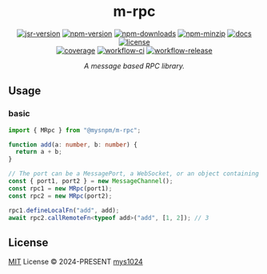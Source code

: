 <div align="center">

# m-rpc

[![jsr-version](https://img.shields.io/jsr/v/%40mys/m-rpc?style=flat-square&color=%23f7df1e)](https://jsr.io/@mys/m-rpc)
[![npm-version](https://img.shields.io/npm/v/%40mysnpm%2Fm-rpc?style=flat-square&color=%23cb3837)](https://www.npmjs.com/package/@mysnpm/m-rpc)
[![npm-downloads](https://img.shields.io/npm/dy/%40mysnpm%2Fm-rpc?&style=flat-square)](https://www.npmjs.com/package/@mysnpm/m-rpc)
[![npm-minzip](https://img.shields.io/bundlephobia/minzip/%40mysnpm%2Fm-rpc?style=flat-square&label=minzip)](https://bundlephobia.com/package/@mysnpm/m-rpc)
[![docs](https://img.shields.io/badge/docs-reference-blue?style=flat-square)](https://jsr.io/@mys/m-rpc/doc?style=flat-square)
[![license](https://img.shields.io/github/license/mys1024/m-rpc?&style=flat-square)](./LICENSE)<br/>
[![coverage](https://img.shields.io/codecov/c/github/mys1024/m-rpc?style=flat-square)](https://app.codecov.io/gh/mys1024/m-rpc)
[![workflow-ci](https://img.shields.io/github/actions/workflow/status/mys1024/m-rpc/ci.yml?label=ci&style=flat-square)](https://github.com/mys1024/m-rpc/actions/workflows/ci.yml)
[![workflow-release](https://img.shields.io/github/actions/workflow/status/mys1024/m-rpc/release.yml?label=release&style=flat-square)](https://github.com/mys1024/m-rpc/actions/workflows/release.yml)

_A message based RPC library._

</div>

## Usage

### basic

```typescript
import { MRpc } from "@mysnpm/m-rpc";

function add(a: number, b: number) {
  return a + b;
}

// The port can be a MessagePort, a WebSocket, or an object containing methods for sending and receiving messages.
const { port1, port2 } = new MessageChannel();
const rpc1 = new MRpc(port1);
const rpc2 = new MRpc(port2);

rpc1.defineLocalFn("add", add);
await rpc2.callRemoteFn<typeof add>("add", [1, 2]); // 3
```

## License

[MIT](./LICENSE) License &copy; 2024-PRESENT
[mys1024](https://github.com/mys1024)
